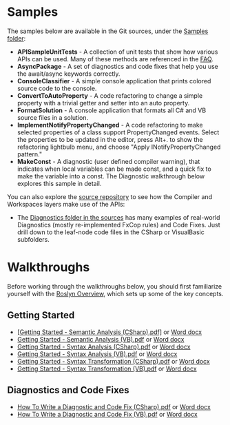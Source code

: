 # Samples

The samples below are available in the Git sources, under the [Samples folder](https://github.com/dotnet/roslyn/tree/master/src/Samples): 
* **APISampleUnitTests** - A collection of unit tests that show how various APIs can be used. Many of these methods are referenced in the [FAQ](https://github.com/dotnet/roslyn/wiki/FAQ). 
* **AsyncPackage** - A set of diagnostics and code fixes that help you use the await/async keywords correctly. 
* **ConsoleClassifier** - A simple console application that prints colored source code to the console. 
* **ConvertToAutoProperty** - A code refactoring to change a simple property with a trivial getter and setter into an auto property. 
* **FormatSolution** - A console application that formats all C# and VB source files in a solution. 
* **ImplementNotifyPropertyChanged** - A code refactoring to make selected properties of a class support PropertyChanged events. Select the properties to be updated in the editor, press Alt+. to show the refactoring lightbulb menu, and choose "Apply INotifyPropertyChanged pattern." 
* **MakeConst** - A diagnostic (user defined compiler warning), that indicates when local variables can be made const, and a quick fix to make the variable into a const. The Diagnostic walkthrough below explores this sample in detail.

You can also explore the [source repository](https://github.com/dotnet/roslyn/tree/master/src) to see how the Compiler and Workspaces layers make use of the APIs: 
* The [Diagnostics folder in the sources](https://github.com/dotnet/roslyn/tree/master/src/Diagnostics) has many examples of real-world Diagnostics (mostly re-implemented FxCop rules) and Code Fixes. Just drill down to the leaf-node code files in the CSharp or VisualBasic subfolders.

# Walkthroughs
Before working through the walkthroughs below, you should first familiarize yourself with the [Roslyn Overview](https://github.com/dotnet/roslyn/wiki/Roslyn-Overview), which sets up some of the key concepts.

## Getting Started
* [[Getting Started - Semantic Analysis (CSharp).pdf]](../docs/csharp-semantic.pdf) or [Word docx](docs/csharp-semantic.docx)
* [Getting Started - Semantic Analysis (VB).pdf](docs/vb-semantic.pdf) or [Word docx](docs/vb-semantic.docx)
* [Getting Started - Syntax Analysis (CSharp).pdf](docs/csharp-syntax.pdf) or [Word docx](docs/csharp-syntax.docx)
* [Getting Started - Syntax Analysis (VB).pdf](docs/vb-syntax.pdf) or [Word docx](docs/vb-syntax.docx)
* [Getting Started - Syntax Transformation (CSharp).pdf](docs/csharp-transform.pdf) or [Word docx](docs/csharp-transform.docx)
* [Getting Started - Syntax Transformation (VB).pdf](docs/vb-transform.pdf) or [Word docx](docs/vb-transform.docx)

## Diagnostics and Code Fixes
* [How To Write a Diagnostic and Code Fix (CSharp).pdf](docs/csharp-diag.pdf) or [Word docx](docs/csharp-diag.docx)
* [How To Write a Diagnostic and Code Fix (VB).pdf](docs/vb-diag.pdf) or [Word docx](docs/vb-diag.docx)

